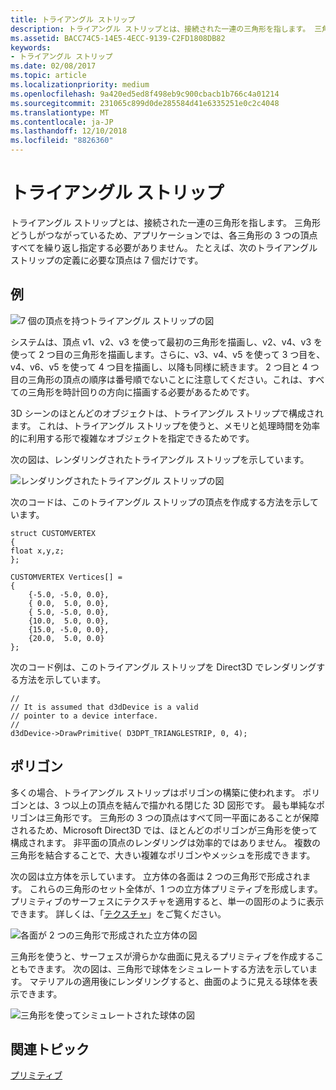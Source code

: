 ```yaml
---
title: トライアングル ストリップ
description: トライアングル ストリップとは、接続された一連の三角形を指します。 三角形どうしがつながっているため、アプリケーションでは、各三角形の 3 つの頂点すべてを繰り返し指定する必要がありません。
ms.assetid: BACC74C5-14E5-4ECC-9139-C2FD1808DB82
keywords:
- トライアングル ストリップ
ms.date: 02/08/2017
ms.topic: article
ms.localizationpriority: medium
ms.openlocfilehash: 9a420ed5ed8f498eb9c900cbacb1b766c4a01214
ms.sourcegitcommit: 231065c899d0de285584d41e6335251e0c2c4048
ms.translationtype: MT
ms.contentlocale: ja-JP
ms.lasthandoff: 12/10/2018
ms.locfileid: "8826360"
---
```

# <a name="triangle-strips"></a>トライアングル ストリップ


トライアングル ストリップとは、接続された一連の三角形を指します。 三角形どうしがつながっているため、アプリケーションでは、各三角形の 3 つの頂点すべてを繰り返し指定する必要がありません。 たとえば、次のトライアングル ストリップの定義に必要な頂点は 7 個だけです。

## <a name="span-idexamplespanspan-idexamplespanspan-idexamplespanexample"></a><span id="Example"></span><span id="example"></span><span id="EXAMPLE"></span>例


![7 個の頂点を持つトライアングル ストリップの図](images/tristrip.png)

システムは、頂点 v1、v2、v3 を使って最初の三角形を描画し、v2、v4、v3 を使って 2 つ目の三角形を描画します。さらに、v3、v4、v5 を使って 3 つ目を、v4、v6、v5 を使って 4 つ目を描画し、以降も同様に続きます。 2 つ目と 4 つ目の三角形の頂点の順序は番号順でないことに注意してください。これは、すべての三角形を時計回りの方向に描画する必要があるためです。

3D シーンのほとんどのオブジェクトは、トライアングル ストリップで構成されます。 これは、トライアングル ストリップを使うと、メモリと処理時間を効率的に利用する形で複雑なオブジェクトを指定できるためです。

次の図は、レンダリングされたトライアングル ストリップを示しています。

![レンダリングされたトライアングル ストリップの図](images/tstrip2.png)

次のコードは、このトライアングル ストリップの頂点を作成する方法を示しています。

```
struct CUSTOMVERTEX
{
float x,y,z;
};

CUSTOMVERTEX Vertices[] = 
{
    {-5.0, -5.0, 0.0},
    { 0.0,  5.0, 0.0},
    { 5.0, -5.0, 0.0},
    {10.0,  5.0, 0.0},
    {15.0, -5.0, 0.0},
    {20.0,  5.0, 0.0}
};
```

次のコード例は、このトライアングル ストリップを Direct3D でレンダリングする方法を示しています。

```
//
// It is assumed that d3dDevice is a valid
// pointer to a device interface.
//
d3dDevice->DrawPrimitive( D3DPT_TRIANGLESTRIP, 0, 4);
```

## <a name="span-idpolygonsspanspan-idpolygonsspanspan-idpolygonsspanpolygons"></a><span id="Polygons"></span><span id="polygons"></span><span id="POLYGONS"></span>ポリゴン


多くの場合、トライアングル ストリップはポリゴンの構築に使われます。 ポリゴンとは、3 つ以上の頂点を結んで描かれる閉じた 3D 図形です。 最も単純なポリゴンは三角形です。 三角形の 3 つの頂点はすべて同一平面にあることが保障されるため、Microsoft Direct3D では、ほとんどのポリゴンが三角形を使って構成されます。 非平面の頂点のレンダリングは効率的ではありません。 複数の三角形を結合することで、大きい複雑なポリゴンやメッシュを形成できます。

次の図は立方体を示しています。 立方体の各面は 2 つの三角形で形成されます。 これらの三角形のセット全体が、1 つの立方体プリミティブを形成します。 プリミティブのサーフェスにテクスチャを適用すると、単一の固形のように表示できます。 詳しくは、「[テクスチャ](textures.md)」をご覧ください。

![各面が 2 つの三角形で形成された立方体の図](images/cube3d.png)

三角形を使うと、サーフェスが滑らかな曲面に見えるプリミティブを作成することもできます。 次の図は、三角形で球体をシミュレートする方法を示しています。 マテリアルの適用後にレンダリングすると、曲面のように見える球体を表示できます。

![三角形を使ってシミュレートされた球体の図](images/sphere3d.png)

## <a name="span-idrelated-topicsspanrelated-topics"></a><span id="related-topics"></span>関連トピック


[プリミティブ](primitives.md)

 

 




